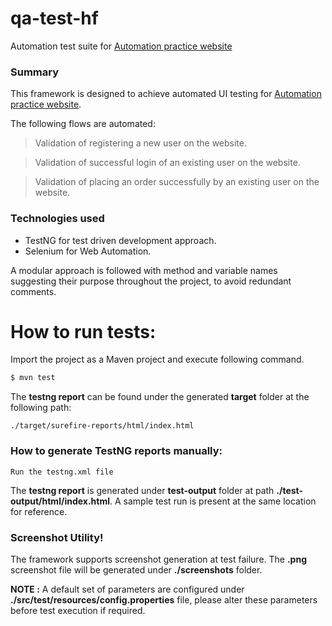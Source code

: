 # qa-test-hf
Automation test suite for [Automation practice website]

### Summary

This framework is designed to achieve automated UI testing for [Automation practice website].

The following flows are automated:

> Validation of registering a new user on the website.

> Validation of successful login of an existing user on the website.

> Validation of placing an order successfully by an existing user on the website.


### Technologies used

* TestNG for test driven development approach.
* Selenium for Web Automation.

A modular approach is followed with method and variable names suggesting their purpose throughout the project, to avoid redundant comments.

# How to run tests:
Import the project as a Maven project and execute following command.
```sh
$ mvn test
```
The **testng report** can be found under the generated **target** folder at the following path:
```
./target/surefire-reports/html/index.html
```
### How to generate TestNG reports manually:
```
Run the testng.xml file
```
The **testng report** is generated under **test-output** folder at path **./test-output/html/index.html**. A sample test run is present at the same location for reference.

### Screenshot Utility!
The framework supports screenshot generation at test failure.
The **.png** screenshot file will be generated under **./screenshots** folder.

**NOTE :** A default set of parameters are configured under **./src/test/resources/config.properties** file, please alter these parameters before test execution if required.

[Automation practice website]: https://www.automationpractice.com/index.php

  